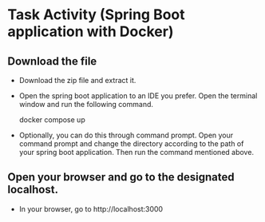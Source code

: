 # Task Activity (Spring Boot application with Docker)

## Download the file
- Download the zip file and extract it.
- Open the spring boot application to an IDE you prefer. Open the terminal window and run the following command.

    docker compose up 

- Optionally, you can do this through command prompt. Open your command prompt and change the directory according to the path of your spring boot application. Then run the command mentioned above.

## Open your browser and go to the designated localhost.
- In your browser, go to http://localhost:3000

